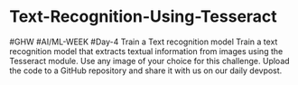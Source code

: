 # Text-Recognition-Using-Tesseract
#GHW
#AI/ML-WEEK
#Day-4
Train a Text recognition model 
Train a text recognition model that extracts textual information from images using the Tesseract module. Use any image of your choice for this challenge. Upload the code to a GitHub repository and share it with us on our daily devpost.
